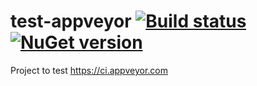 # test-appveyor [![Build status](https://ci.appveyor.com/api/projects/status/5wg4yuqmcxvca2n4?svg=true)](https://ci.appveyor.com/project/jsaraiva/test-appveyor) [![NuGet version](https://badge.fury.io/nu/TestAppveyor.ClassLibrary.svg)](http://badge.fury.io/nu/TestAppveyor.ClassLibrary)

Project to test https://ci.appveyor.com

